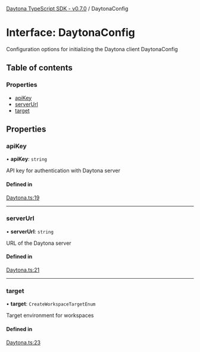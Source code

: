 [Daytona TypeScript SDK - v0.7.0](../README.md) / DaytonaConfig

# Interface: DaytonaConfig

Configuration options for initializing the Daytona client
 DaytonaConfig

## Table of contents

### Properties

- [apiKey](DaytonaConfig.md#apikey)
- [serverUrl](DaytonaConfig.md#serverurl)
- [target](DaytonaConfig.md#target)

## Properties

### apiKey

• **apiKey**: `string`

API key for authentication with Daytona server

#### Defined in

[Daytona.ts:19](https://github.com/daytonaio/sdk/blob/ffc8236270880d7442f27c0dd60560911b3c474e/packages/typescript/src/Daytona.ts#L19)

___

### serverUrl

• **serverUrl**: `string`

URL of the Daytona server

#### Defined in

[Daytona.ts:21](https://github.com/daytonaio/sdk/blob/ffc8236270880d7442f27c0dd60560911b3c474e/packages/typescript/src/Daytona.ts#L21)

___

### target

• **target**: `CreateWorkspaceTargetEnum`

Target environment for workspaces

#### Defined in

[Daytona.ts:23](https://github.com/daytonaio/sdk/blob/ffc8236270880d7442f27c0dd60560911b3c474e/packages/typescript/src/Daytona.ts#L23)
